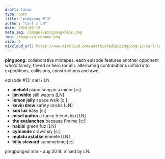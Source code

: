 ```yaml
---
draft: false
type: post
title: "pingpong #13"
author: "carl / LN"
date: 2018-09-15
meta_img: /images/pingpongklein.png
img: /images/pingpong.png
size: 2
mixcloud_url: https://www.mixcloud.com/eatthisradio/pingpong-13-carl-ln/
---
```


**pingpong:** collaborative mixtapes.
each episode features another opponent who's family, friend or hero (or all). alternating contributions unfold into expeditions, collisions, constructions and awe.

episode #13: carl / LN

- **piebald** piano song in a minor [c:]
- **jim white** still waters [LN]
- **lemon jelly** space walk [c:]
- **kevin drew** safety bricks [LN]
- **son lux** easy [c:]
- **misel quitno** a fancy friendship [LN]
- **the avalanches** because i'm me [c:]
- **habibi** green fuz [LN]
- **cymande** crawshay [c:]
- **mulatu astatke** emnete [LN]
- **billy steward** summertime [c:]

pingponged mar - aug 2018.
mixed by LN.
